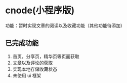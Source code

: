 # cnode(小程序版)
功能：暂时实现文章的阅读以及收藏功能（其他功能待添加）
## 已完成功能
1. 首页，分享页，精华页等页面获取
2. 文章以及评论的获取
3. 实现本地存储收藏状态
4. 未使用 ui 框架
